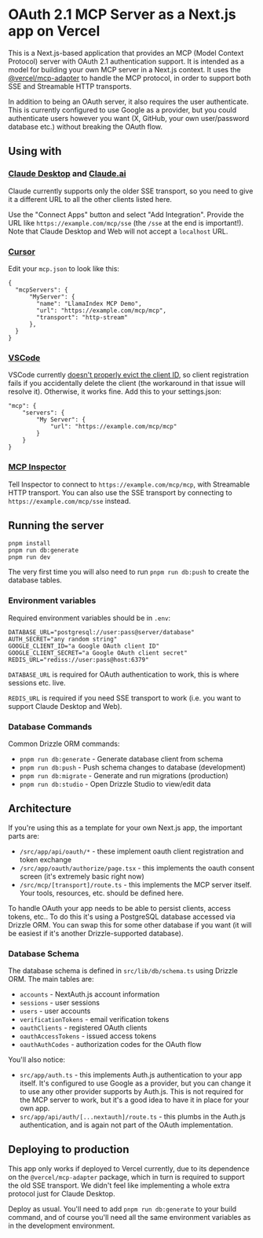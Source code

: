 # OAuth 2.1 MCP Server as a Next.js app on Vercel

This is a Next.js-based application that provides an MCP (Model Context Protocol) server with OAuth 2.1 authentication support. It is intended as a model for building your own MCP server in a Next.js context. It uses the [@vercel/mcp-adapter](https://github.com/vercel/mcp-adapter) to handle the MCP protocol, in order to support both SSE and Streamable HTTP transports.

In addition to being an OAuth server, it also requires the user authenticate. This is currently configured to use Google as a provider, but you could authenticate users however you want (X, GitHub, your own user/password database etc.) without breaking the OAuth flow.

## Using with

### [Claude Desktop](https://www.anthropic.com/products/claude-desktop) and [Claude.ai](https://claude.ai)

Claude currently supports only the older SSE transport, so you need to give it a different URL to all the other clients listed here.

Use the "Connect Apps" button and select "Add Integration". Provide the URL like `https://example.com/mcp/sse` (the `/sse` at the end is important!). Note that Claude Desktop and Web will not accept a `localhost` URL.

### [Cursor](https://cursor.com/)

Edit your `mcp.json` to look like this:

```
{
  "mcpServers": {
      "MyServer": {
        "name": "LlamaIndex MCP Demo",
        "url": "https://example.com/mcp/mcp",
        "transport": "http-stream"
      },
  }
}
```

### [VSCode](https://code.visualstudio.com/)

VSCode currently [doesn't properly evict the client ID](https://github.com/microsoft/vscode/issues/250960), so client registration fails if you accidentally delete the client (the workaround in that issue will resolve it). Otherwise, it works fine. Add this to your settings.json:

```
"mcp": {
    "servers": {
        "My Server": {
            "url": "https://example.com/mcp/mcp"
        }
    }
}
```

### [MCP Inspector](https://modelcontextprotocol.io/docs/tools/inspector)

Tell Inspector to connect to `https://example.com/mcp/mcp`, with Streamable HTTP transport. You can also use the SSE transport by connecting to `https://example.com/mcp/sse` instead.

## Running the server

```
pnpm install
pnpm run db:generate
pnpm run dev
```

The very first time you will also need to run `pnpm run db:push` to create the database tables.

### Environment variables

Required environment variables should be in `.env`:

```
DATABASE_URL="postgresql://user:pass@server/database"
AUTH_SECRET="any random string"
GOOGLE_CLIENT_ID="a Google OAuth client ID"
GOOGLE_CLIENT_SECRET="a Google OAuth client secret"
REDIS_URL="rediss://user:pass@host:6379"
```

`DATABASE_URL` is required for OAuth authentication to work, this is where sessions etc. live.

`REDIS_URL` is required if you need SSE transport to work (i.e. you want to support Claude Desktop and Web).

### Database Commands

Common Drizzle ORM commands:

* `pnpm run db:generate` - Generate database client from schema
* `pnpm run db:push` - Push schema changes to database (development)
* `pnpm run db:migrate` - Generate and run migrations (production)
* `pnpm run db:studio` - Open Drizzle Studio to view/edit data

## Architecture

If you're using this as a template for your own Next.js app, the important parts are:

* `/src/app/api/oauth/*` - these implement oauth client registration and token exchange
* `/src/app/oauth/authorize/page.tsx` - this implements the oauth consent screen (it's extremely basic right now)
* `/src/mcp/[transport]/route.ts` - this implements the MCP server itself. Your tools, resources, etc. should be defined here.

To handle OAuth your app needs to be able to persist clients, access tokens, etc.. To do this it's using a PostgreSQL database accessed via Drizzle ORM. You can swap this for some other database if you want (it will be easiest if it's another Drizzle-supported database).

### Database Schema

The database schema is defined in `src/lib/db/schema.ts` using Drizzle ORM. The main tables are:

* `accounts` - NextAuth.js account information
* `sessions` - user sessions
* `users` - user accounts
* `verificationTokens` - email verification tokens  
* `oauthClients` - registered OAuth clients
* `oauthAccessTokens` - issued access tokens
* `oauthAuthCodes` - authorization codes for the OAuth flow

You'll also notice:

* `src/app/auth.ts` - this implements Auth.js authentication to your app itself. It's configured to use Google as a provider, but you can change it to use any other provider supports by Auth.js. This is not required for the MCP server to work, but it's a good idea to have it in place for your own app.
* `src/app/api/auth/[...nextauth]/route.ts` - this plumbs in the Auth.js authentication, and is again not part of the OAuth implementation.

## Deploying to production

This app only works if deployed to Vercel currently, due to its dependence on the `@vercel/mcp-adapter` package, which in turn is required to support the old SSE transport. We didn't feel like implementing a whole extra protocol just for Claude Desktop.

Deploy as usual. You'll need to add `pnpm run db:generate` to your build command, and of course you'll need all the same environment variables as in the development environment.
